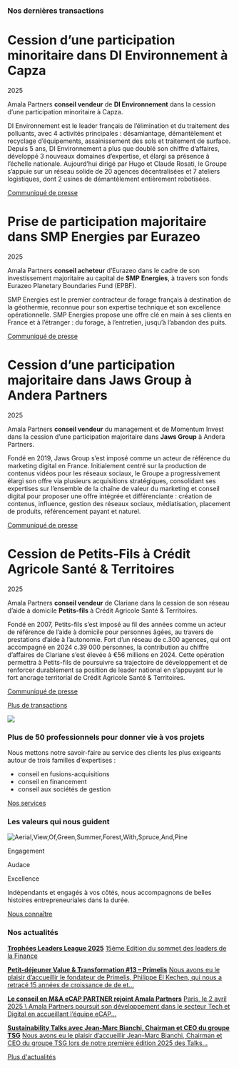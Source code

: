 ### Nos dernières transactions

# Cession d’une participation minoritaire dans **DI Environnement** à Capza

2025

Amala Partners **conseil vendeur** de **DI Environnement** dans la cession d’une participation minoritaire à Capza.

DI Environnement est le leader français de l’élimination et du traitement des polluants, avec 4 activités principales : désamiantage, démantèlement et recyclage d’équipements, assainissement des sols et traitement de surface. Depuis 5 ans, DI Environnement a plus que doublé son chiffre d’affaires, développé 3 nouveaux domaines d’expertise, et élargi sa présence à l’échelle nationale. Aujourd’hui dirigé par Hugo et Claude Rosati, le Groupe s’appuie sur un réseau solide de 20 agences décentralisées et 7 ateliers logistiques, dont 2 usines de démantèlement entièrement robotisées.

[Communiqué de presse](https://di-environnement.fr/di-environnement-sassocie-avec-le-fonds-capza/)

# Prise de participation majoritaire dans **SMP Energies** par Eurazeo

2025

Amala Partners **conseil acheteur** d’Eurazeo dans le cadre de son investissement majoritaire au capital de **SMP Energies**, à travers son fonds Eurazeo Planetary Boundaries Fund (EPBF).

SMP Energies est le premier contracteur de forage français à destination de la géothermie, reconnue pour son expertise technique et son excellence opérationnelle. SMP Energies propose une offre clé en main à ses clients en France et à l’étranger : du forage, à l’entretien, jusqu’à l’abandon des puits.

[Communiqué de presse](https://www.eurazeo.com/fr/newsroom/communique-de-presse/eurazeo-investit-dans-smp-energies-pour-creer-le-leader-europeen-du)

# Cession d’une participation majoritaire dans **Jaws Group** à Andera Partners

2025

Amala Partners **conseil vendeur** du management et de Momentum Invest dans la cession d’une participation majoritaire dans **Jaws Group** à Andera Partners.

Fondé en 2019, Jaws Group s’est imposé comme un acteur de référence du marketing digital en France. Initialement centré sur la production de contenus vidéos pour les réseaux sociaux, le Groupe a progressivement élargi son offre via plusieurs acquisitions stratégiques, consolidant ses expertises sur l’ensemble de la chaîne de valeur du marketing et conseil digital pour proposer une offre intégrée et différenciante : création de contenus, influence, gestion des réseaux sociaux, médiatisation, placement de produits, référencement payant et naturel.

[Communiqué de presse](https://www.anderapartners.com/fr/andera-partners-prend-une-participation-majoritaire-au-capital-de-jaws-group-pour-accelerer-son-developpement/)

# Cession de **Petits-Fils** à Crédit Agricole Santé & Territoires

2025

Amala Partners **conseil vendeur** de Clariane dans la cession de son réseau d’aide à domicile **Petits-fils** à Crédit Agricole Santé & Territoires.

Fondé en 2007, Petits-fils s’est imposé au fil des années comme un acteur de référence de l’aide à domicile pour personnes âgées, au travers de prestations d’aide à l’autonomie. Fort d’un réseau de c.300 agences, qui ont accompagné en 2024 c.39 000 personnes, la contribution au chiffre d’affaires de Clariane s’est élevée à €56 millions en 2024. Cette opération permettra à Petits-fils de poursuivre sa trajectoire de développement et de renforcer durablement sa position de leader national en s’appuyant sur le fort ancrage territorial de Crédit Agricole Santé & Territoires.

[Communiqué de presse](https://www.clariane.com/espace-presse/communiques-de-presse/clariane-finalise-le-plan-de-renforcement-de-sa-structure)

[Plus de transactions](https://www.amala-partners.com/nos-transactions/)

![](https://www.amala-partners.com/wp-content/themes/amala/app/img/elements/arrow-light.svg)

### **Plus de 50 professionnels** pour donner vie à vos projets

Nous mettons notre savoir-faire au service des clients les plus exigeants autour de trois familles d’expertises :

- conseil en fusions-acquisitions
- conseil en financement
- conseil aux sociétés de gestion

[Nos services](https://www.amala-partners.com/nos-services/)

### Les valeurs **qui nous guident**

![Aerial,View,Of,Green,Summer,Forest,With,Spruce,And,Pine](https://www.amala-partners.com/wp-content/uploads/2023/01/shutterstock-2017976441-150x150.jpg)

Engagement

Audace

Excellence

Indépendants et engagés à vos côtés, nous accompagnons de belles histoires entrepreneuriales dans la durée.

[Nous connaître](https://www.amala-partners.com/nous-connaitre/)

### Nos actualités

[**Trophées Leaders League 2025**](https://www.amala-partners.com/trophees-leaders-league-2025/) [15ème Edition du sommet des leaders de la Finance](https://www.amala-partners.com/trophees-leaders-league-2025/)

[**Petit-déjeuner Value & Transformation \#13 – Primelis**](https://www.amala-partners.com/petit-dejeuner-value-transformation-13-primelis/) [Nous avons eu le plaisir d’accueillir le fondateur de Primelis, Philippe El Kechen, qui nous a retracé 15 années de croissance de de et...](https://www.amala-partners.com/petit-dejeuner-value-transformation-13-primelis/)

[**Le conseil en M&A eCAP PARTNER rejoint Amala Partners**](https://www.amala-partners.com/le-conseil-en-ma-ecap-partner-rejoint-amala-partners/) [Paris, le 2 avril 2025 \\
Amala Partners poursuit son développement dans le secteur Tech et Digital en accueillant l’équipe eCAP...](https://www.amala-partners.com/le-conseil-en-ma-ecap-partner-rejoint-amala-partners/)

[**Sustainability Talks avec Jean-Marc Bianchi, Chairman et CEO du groupe TSG**](https://www.amala-partners.com/sustainability-talks-avec-jean-marc-bianchi-chairman-et-ceo-du-groupe-tsg/) [Nous avons eu le plaisir d’accueillir Jean-Marc Bianchi, Chairman et CEO du groupe TSG lors de notre première édition 2025 des Talks...](https://www.amala-partners.com/sustainability-talks-avec-jean-marc-bianchi-chairman-et-ceo-du-groupe-tsg/)

[Plus d'actualités](https://www.amala-partners.com/actualites/)